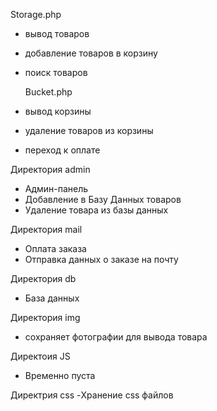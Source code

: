 Storage.php
- вывод товаров
- добавление товаров в корзину
- поиск товаров

  Bucket.php
-  вывод корзины
-  удаление товаров из корзины
-  переход к оплате
  
  Директория admin
-  Админ-панель
-  Добавление в Базу Данных товаров
-  Удаление товара из базы данных

Директория mail 
-  Оплата заказа
-  Отправка данных о заказе на почту

Директория db
- База данных

Директория img

- сохраняет фотографии для вывода товара

Директоия JS
- Временно пуста

Директрия css 
-Хранение css файлов




  
  
